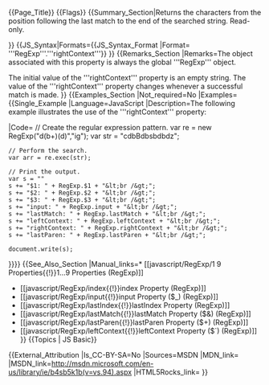 {{Page_Title}}
{{Flags}}
{{Summary_Section|Returns the characters from the position following the last match to the end of the searched string. Read-only.

}}
{{JS_Syntax|Formats={{JS_Syntax_Format
|Format= '''RegExp'''.'''rightContext'''}}
}}
{{Remarks_Section
|Remarks=The object associated with this property is always the global '''RegExp''' object.

The initial value of the '''rightContext''' property is an empty string. The value of the '''rightContext''' property changes whenever a successful match is made.
}}
{{Examples_Section
|Not_required=No
|Examples={{Single_Example
|Language=JavaScript
|Description=The following example illustrates the use of the '''rightContext''' property:

|Code= // Create the regular expression pattern.
    var re = new RegExp("d(b+)(d)","ig");
    var str = "cdbBdbsbdbdz";
 
    // Perform the search.
    var arr = re.exec(str);
 
    // Print the output.
    var s = "" 
    s += "$1: " + RegExp.$1 + "&lt;br /&gt;";
    s += "$2: " + RegExp.$2 + "&lt;br /&gt;";
    s += "$3: " + RegExp.$3 + "&lt;br /&gt;";
    s += "input: " + RegExp.input + "&lt;br /&gt;";
    s += "lastMatch: " + RegExp.lastMatch + "&lt;br /&gt;";
    s += "leftContext: " + RegExp.leftContext + "&lt;br /&gt;";
    s += "rightContext: " + RegExp.rightContext + "&lt;br /&gt;"; 
    s += "lastParen: " + RegExp.lastParen + "&lt;br /&gt;";
 
    document.write(s);
}}}}
{{See_Also_Section
|Manual_links=* [[javascript/RegExp/1 9 Properties{{!}}$1...$9 Properties (RegExp)]]
* [[javascript/RegExp/index{{!}}index Property (RegExp)]]
* [[javascript/RegExp/input{{!}}input Property ($_) (RegExp)]]
* [[javascript/RegExp/lastIndex{{!}}lastIndex Property (RegExp)]]
* [[javascript/RegExp/lastMatch{{!}}lastMatch Property ($&#38;) (RegExp)]]
* [[javascript/RegExp/lastParen{{!}}lastParen Property ($+) (RegExp)]]
* [[javascript/RegExp/leftContext{{!}}leftContext Property ($`) (RegExp)]]
}}
{{Topics | JS Basic}}

{{External_Attribution
|Is_CC-BY-SA=No
|Sources=MSDN
|MDN_link=
|MSDN_link=http://msdn.microsoft.com/en-us/library/ie/b4sb5k1b(v=vs.94).aspx
|HTML5Rocks_link=
}}